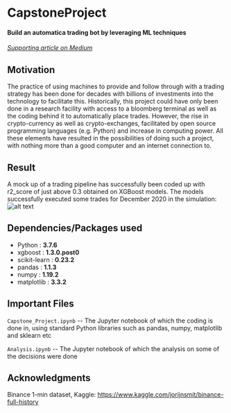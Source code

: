 # CapstoneProject

#### Build an automatica trading bot by leveraging ML techniques
[*Supporting article on Medium*](https://xyzjust.medium.com/ml-assisted-trading-strategy-dsnd-capstone-project-6859b50c27b1?source=friends_link&sk=7ca253c02fe9f95d21ef9a5a274668b8)

## Motivation

The practice of using machines to provide and follow through with a trading strategy has been done for decades with billions of investments into the technology to facilitate this. Historically, this project could have only been done in a research facility with access to a bloomberg terminal as well as the coding behind it to automatically place trades. However, the rise in crypto-currency as well as crypto-exchanges, facilitated by open source programming languages (e.g. Python) and increase in computing power. All these elements have resulted in the possibilities of doing such a project, with nothing more than a good computer and an internet connection to.

## Result
A mock up of a trading pipeline has successfully been coded up with r2_score of just above 0.3 obtained on XGBoost models. The models successfully executed some trades for December 2020 in the simulation:
![alt text](https://raw.githubusercontent.com/xyzjust/Capstone_Project/main/example_plot.png)

## Dependencies/Packages used

- Python : **3.7.6**
- xgboost  :  **1.3.0.post0**
- scikit-learn  :  **0.23.2**
- pandas  :  **1.1.3**
- numpy  :  **1.19.2**
- matplotlib  :  **3.3.2**


## Important Files

`Capstone_Project.ipynb` -- The Jupyter notebook of which the coding is done in, using standard Python libraries such as pandas, numpy, matplotlib and sklearn etc

`Analysis.ipynb` -- The Jupyter notebook of which the analysis on some of the decisions were done

## Acknowledgments
Binance 1-min dataset, Kaggle: https://www.kaggle.com/jorijnsmit/binance-full-history
